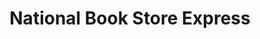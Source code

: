 ---
title: "National Book Store Express"
url: /pateros/national-book-store-express/
shop: office supplies
---